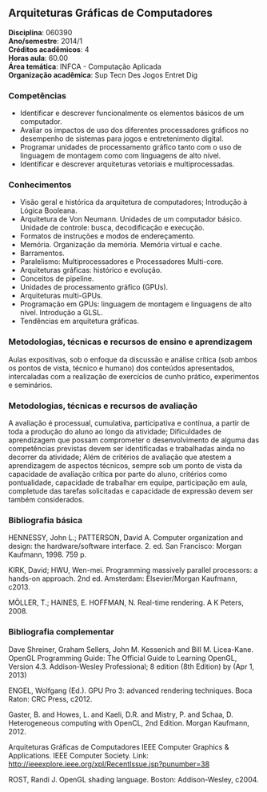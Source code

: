 ## Arquiteturas Gráficas de Computadores

**Disciplina**: 060390  
**Ano/semestre**:  2014/1  
**Créditos acadêmicos**: 4  
**Horas aula**: 60.00  
**Área temática**:  INFCA - Computação Aplicada  
**Organização acadêmica**: Sup Tecn Des Jogos Entret Dig  

### Competências

* Identificar e descrever funcionalmente os elementos básicos de um computador.
* Avaliar os impactos de uso dos diferentes processadores gráficos no desempenho de sistemas para jogos e entretenimento digital.
* Programar unidades de processamento gráfico tanto com o uso de linguagem de montagem como com linguagens de alto nível.
* Identificar e descrever arquiteturas vetoriais e multiprocessadas.


### Conhecimentos

* Visão geral e histórica da arquitetura de computadores; Introdução à Lógica Booleana.
* Arquitetura de Von Neumann. Unidades de um computador básico. Unidade de controle: busca, decodificação e execução.
* Formatos de instruções e modos de endereçamento.
* Memória. Organização da memória. Memória virtual e cache.
* Barramentos.
* Paralelismo: Multiprocessadores e Processadores Multi-core.
* Arquiteturas gráficas: histórico e evolução.
* Conceitos de pipeline.
* Unidades de processamento gráfico (GPUs).
* Arquiteturas multi-GPUs.
* Programação em GPUs: linguagem de montagem e linguagens de alto nível. Introdução a GLSL.
* Tendências em arquitetura gráficas.


### Metodologias, técnicas e recursos de ensino e aprendizagem

Aulas expositivas, sob o enfoque da discussão e análise crítica (sob ambos os pontos de vista, técnico e humano) dos conteúdos apresentados, intercaladas com a realização de exercícios de cunho prático, experimentos e seminários.


### Metodologias, técnicas e recursos de avaliação

A avaliação é processual, cumulativa, participativa e contínua, a partir de toda a produção do aluno ao longo da atividade; Dificuldades de aprendizagem que possam comprometer o desenvolvimento de alguma das competências previstas devem ser identificadas e trabalhadas ainda no decorrer da atividade; Além de critérios de avaliação que atestem a aprendizagem de aspectos técnicos, sempre sob um ponto de vista da capacidade de avaliação crítica por parte do aluno, critérios como pontualidade, capacidade de trabalhar em equipe, participação em aula, completude das tarefas solicitadas e capacidade de expressão devem ser também considerados.


### Bibliografia básica

HENNESSY, John L.; PATTERSON, David A. Computer organization and design: the hardware/software interface. 2. ed. San Francisco: Morgan Kaufmann, 1998. 759 p.

KIRK, David; HWU, Wen-mei. Programming massively parallel processors: a hands-on approach. 2nd ed. Amsterdam: Elsevier/Morgan Kaufmann, c2013.

MÖLLER, T.; HAINES, E. HOFFMAN, N. Real-time rendering. A K Peters, 2008.


### Bibliografia complementar

Dave Shreiner, Graham Sellers, John M. Kessenich and Bill M. Licea-Kane. OpenGL Programming Guide: The Official Guide to Learning OpenGL, Version 4.3. Addison-Wesley Professional; 8 edition (8th Edition) by (Apr 1, 2013)

ENGEL, Wolfgang (Ed.). GPU Pro 3: advanced rendering techniques. Boca Raton: CRC Press, c2012.

Gaster, B. and Howes, L. and Kaeli, D.R. and Mistry, P. and Schaa, D. Heterogeneous computing with OpenCL, 2nd Edition. Morgan Kaufmann, 2012.

Arquiteturas Gráficas de Computadores IEEE Computer Graphics & Applications. IEEE Computer Society. Link: http://ieeexplore.ieee.org/xpl/RecentIssue.jsp?punumber=38

ROST, Randi J. OpenGL shading language. Boston: Addison-Wesley, c2004.